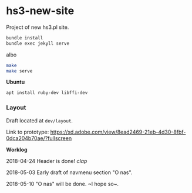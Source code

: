 # hs3-new-site
Project of new hs3.pl site.


```bash
bundle install
bundle exec jekyll serve
```
albo

```bash
make
make serve
```

**Ubuntu**

```
apt install ruby-dev libffi-dev
```


### Layout
Draft located at `dev/layout`.

Link to prototype: https://xd.adobe.com/view/8ead2469-21eb-4d30-8fbf-0dca204b70ae/?fullscreen

**Worklog**

2018-04-24 Header is done! *clap*

2018-05-03 Early draft of navmenu section "O nas".

2018-05-10 "O nas" will be done. ~I hope so~.


